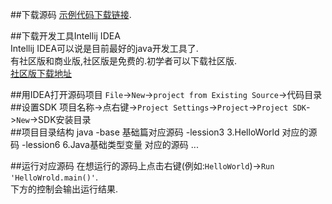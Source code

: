 ##下载源码
[示例代码下载链接](https://github.com/dashidan/educate/archive/master.zip).

##下载开发工具Intellij IDEA   
Intellij IDEA可以说是目前最好的java开发工具了.   
有社区版和商业版,社区版是免费的.初学者可以下载社区版.   
[社区版下载地址](https://download.jetbrains.com/idea/ideaIC-2017.2.3.exe)

##用IDEA打开源码项目
`File`->`New`->`project from Existing Source`->代码目录
##设置SDK
项目名称->点右键->`Project Settings`->`Project`->`Project SDK`->`New`->SDK安装目录   
##项目目录结构
	java
		-base 基础篇对应源码
			-lession3 3.HelloWorld 对应的源码
			-lession6 6.Java基础类型变量 对应的源码
			...
		
##运行对应源码
在想运行的源码上点击右键(例如:`HelloWorld`)->`Run 'HelloWrold.main()'`.   
下方的控制会输出运行结果.   